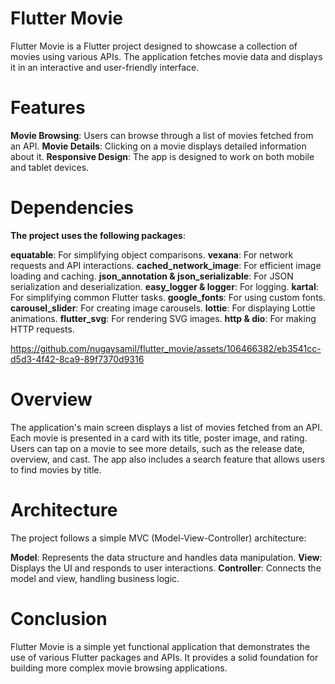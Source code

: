 # Flutter Movie

Flutter Movie is a Flutter project designed to showcase a collection of movies using various APIs. The application fetches movie data and displays it in an interactive and user-friendly interface.

# Features

**Movie Browsing**: Users can browse through a list of movies fetched from an API.
**Movie Details**: Clicking on a movie displays detailed information about it.
**Responsive Design**: The app is designed to work on both mobile and tablet devices.


# Dependencies

**The project uses the following packages**:

**equatable**: For simplifying object comparisons.
**vexana**: For network requests and API interactions.
**cached_network_image**: For efficient image loading and caching.
**json_annotation & json_serializable**: For JSON serialization and deserialization.
**easy_logger & logger**: For logging.
**kartal**: For simplifying common Flutter tasks.
**google_fonts**: For using custom fonts.
**carousel_slider**: For creating image carousels.
**lottie**: For displaying Lottie animations.
**flutter_svg**: For rendering SVG images.
**http & dio**: For making HTTP requests.

https://github.com/nugaysamil/flutter_movie/assets/106466382/eb3541cc-d5d3-4f42-8ca9-89f7370d9316

# Overview

The application's main screen displays a list of movies fetched from an API. Each movie is presented in a card with its title, poster image, and rating. Users can tap on a movie to see more details, such as the release date, overview, and cast. The app also includes a search feature that allows users to find movies by title.

# Architecture

The project follows a simple MVC (Model-View-Controller) architecture:

**Model**: Represents the data structure and handles data manipulation.
**View**: Displays the UI and responds to user interactions.
**Controller**: Connects the model and view, handling business logic.



# Conclusion

Flutter Movie is a simple yet functional application that demonstrates the use of various Flutter packages and APIs. It provides a solid foundation for building more complex movie browsing applications.









